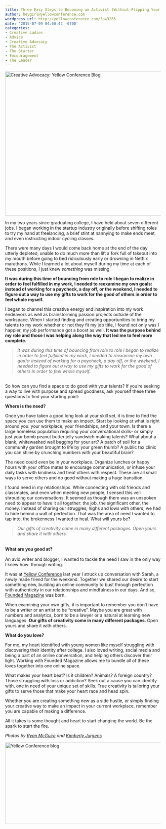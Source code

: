 ```yaml
---
title: Three Easy Steps to Becoming an Activist (Without Flipping Your World Upside Down)
author: heygirl@yellowconference.com
wordpress_url: http://yellowconference.com/?p=3265
date: '2015-07-09 04:00:42 -0700'
categories:
- Creative Ladies
- Advice
- Creative Advocacy
- The Activist
- The Starter
- Encouragement
- The Leader
---
```

<p><a href="http://yellowconference.com/wp-content/uploads/2015/07/108H.jpg"><img class="aligncenter size-full wp-image-3258" src="http://yellowconference.com/wp-content/uploads/2015/07/108H.jpg" alt="Creative Advocacy: Yellow Conference Blog" width="700" height="467" /></a></p>
<p>In my two years since graduating college, I have held about seven different jobs. I began working in the startup industry originally before shifting roles to try my hand at freelancing, a brief stint at nannying to make ends meet, and even instructing indoor cycling classes.</p>
<p>There were many days I would come back home at the end of the day utterly depleted, unable to do much more than lift a fork full of takeout into my mouth before going to bed ridiculously early or drowning in Netflix marathons. While I learned a lot about myself during my time at each of these positions, I just knew <em>something</em> was missing.</p>
<p><strong>It was during this time of bouncing from role to role I began to realize in order to feel fulfilled in my work, I needed to reexamine my own goals: instead of working for a paycheck, a day off, or the weekend, I needed to figure out a way to use my gifts to work for the good of others in order to feel whole myself.</strong></p>
<p>I began to channel this creative energy and inspiration into my work endeavors as well as brainstorming passion projects outside of the workspace. When I started finding and creating opportunities to bring my talents to my work whether or not they fit my job title, I found not only was I happier, my job performance got a boost as well. <strong>It was the purpose behind my role and those I was helping along the way that led me to feel more complete.</strong></p>
<blockquote><p><em> It was during this time of bouncing from role to role I began to realize in order to feel fulfilled in my work, I needed to reexamine my own goals: instead of working for a paycheck, a day off, or the weekend, I needed to figure out a way to use my gifts to work for the good of others in order to feel whole myself. </em></blockquote><br />
 So how can you find a space to do good with your talents? If you&rsquo;re seeking a way to live with purpose and spread goodness, ask yourself these three questions to find your starting point: </p>
<p><strong>Where is the need?</strong></p>
<p>Once you have taken a good long look at your skill set, it is time to find the space you can use them to make an impact.&nbsp;Start by looking at what is right around you: your workplace, your friendships, and your town. Is there a large homeless population requiring your conversational skills- or simply just your bomb peanut butter jelly sandwich making talents? What about a blank, whitewashed wall begging for your art? A patch of soil for a community garden brought to life by your green thumb? A public tax clinic you can shine by crunching numbers with your beautiful brain?</p>
<p>The need could even be in your workplace. Organize lunches or happy hours with your office mates to encourage communication, or infuse your daily tasks with kindness and treat others with respect. These are all small ways to serve others and do good without making a huge transition.</p>
<p>I found need in my relationships. While connecting with old friends and classmates, and even when meeting new people, I sensed this veil shrouding our conversations. It seemed as though there was an unspoken need to appear to have it all together: the job, the significant other, the money. Instead of sharing our struggles, highs and lows with others, we had to hide behind a wall of perfection.&nbsp;That was the area of need I wanted to tap into, the brokenness I wanted to heal. What will yours be?</p>
<blockquote><p><em>Our gifts of creativity come in many different packages. Open yours and share it with others.</em></blockquote><br />
<strong style="line-height: 1.5;">What are you good at?</strong></p>
<p>An avid writer and blogger, I wanted to tackle the need I saw in the only way I knew how: through writing.</p>
<p>It was at <a href="https://ti.to/yellowconference/yellow-conference-2015" target="_blank">Yellow Conference</a> last year I struck up conversation with Sarah, a newly made friend for the weekend. Together we shared our desire to start something new, building an online community to bust through perfection with authenticity in our relationships and mindfulness in our days. And so, <a href="http://foundedmagazine.com/" target="_blank">Founded Magazine</a> was born.</p>
<p>When examining your own gifts, it is important to remember you don&rsquo;t have to be a writer or an artist to be &ldquo;creative&rdquo;. Maybe you are great with numbers and analytics, born to be a lawyer or a natural at learning new languages. <strong>Our gifts of creativity come in many different packages. </strong>Open yours and share it with others.</p>
<p><strong>What do you love?</strong></p>
<p>For me, my heart identified with young women like myself struggling with discovering their identity after college. I also loved writing, social media and being a part of an online conversation, and helping others discover their light. Working with Founded Magazine allows me to bundle all of these loves together into one online space.</p>
<p>What makes your heart beat? Is it children? Animals? A foreign country? Those struggling with loss or addiction? Seek out a cause you can identify with, one in need of your unique set of skills. True creativity is tailoring your gifts to serve those that make your heart race and head spin.</p>
<p>Whether you are creating something new as a side hustle, or simply finding your creative way to make an impact in your current workplace, remember you are capable of making a difference.</p>
<p>All it takes is some thought and heart to start changing the world. Be the spark to start the fire.</p>
<p><i>Photos by <a href="http://www.gratisography.com/" target="_blank">Ryan McGuire</a>&nbsp;and <a href="http://eclecticstateofmind.com/" target="_blank">Kimberly Jurgens</a><a href="http://yellowconference.com/wp-content/uploads/2015/07/twins.jpg"><br />
</a></i></p>
<p><a href="http://www.avery-johnson.com/" target="_blank"><img class="aligncenter size-full wp-image-2997" src="http://yellowconference.com/wp-content/uploads/2015/05/Averyjohnson.jpg" alt="Yellow Conference blog" width="700" height="264" /></a></p>
<p>&nbsp;</p>
<p>&nbsp;</p>
